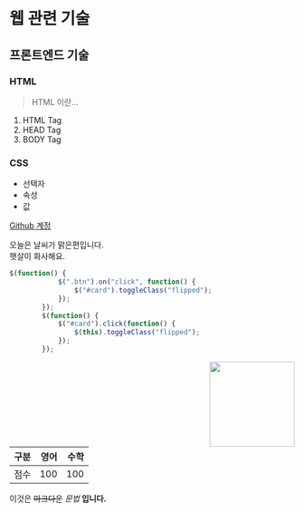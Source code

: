 # 웹 관련 기술
## 프론트엔드 기술
### HTML
> HTML 이란...
1. HTML Tag
2. HEAD Tag
3. BODY Tag

### CSS
* 선택자
* 속성
* 값

[Github 계정](https://github.com/saebuck/www.git)

오늘은 날씨가 맑은편입니다.  
햇살이 화사해요.

```javascript
$(function() {
            $(".btn").on("click", function() {
                $("#card").toggleClass("flipped");
            });
        });
        $(function() {
            $("#card").click(function() {
                $(this).toggleClass("flipped");
            });
        });
```
<img src="https://cdn0.iconfinder.com/data/icons/octicons/1024/markdown-512.png" width="150px" align="right">

<br>

| 구분 | 영어 | 수학 |
|:---:|-----:|----:|
| 점수 | 100 | 100 |



이것은 ~~마크다운~~ *문법* __입니다.__